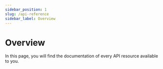 ```yaml
---
sidebar_position: 1
slug: /api-reference
sidebar_label: Overview
---
```


# Overview

In this page, you will find the documentation of every API resource available to you.
